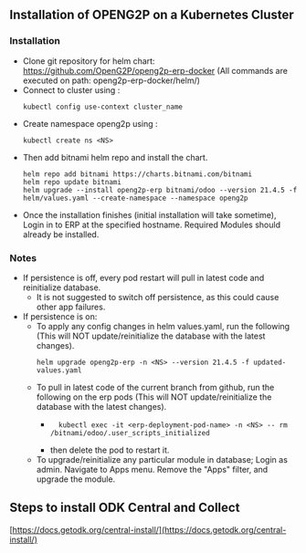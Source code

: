 ## Installation of OPENG2P on a Kubernetes Cluster

### Installation
- Clone git repository for helm chart: https://github.com/OpenG2P/openg2p-erp-docker
(All commands are executed on path: openg2p-erp-docker/helm/)
- Connect to cluster using :
    ```
    kubectl config use-context cluster_name
    ```
- Create namespace openg2p using :
    ```
    kubectl create ns <NS>
    ```
- Then add bitnami helm repo and install the chart. 
    ```
    helm repo add bitnami https://charts.bitnami.com/bitnami
    helm repo update bitnami
    helm upgrade --install openg2p-erp bitnami/odoo --version 21.4.5 -f helm/values.yaml --create-namespace --namespace openg2p
    ```
- Once the installation finishes (initial installation will take sometime), Login in to ERP at the specified hostname. Required Modules should already be installed.

### Notes

- If persistence is off, every pod restart will pull in latest code and reinitialize database.
  - It is not suggested to switch off persistence, as this could cause other app failures.
- If persistence is on:
  - To apply any config changes in helm values.yaml, run the following (This will NOT update/reinitialize the database with the latest changes).
    ```
    helm upgrade openg2p-erp -n <NS> --version 21.4.5 -f updated-values.yaml
    ```
  - To pull in latest code of the current branch from github, run the following on the erp pods (This will NOT update/reinitialize the database with the latest changes).
    - ```
        kubectl exec -it <erp-deployment-pod-name> -n <NS> -- rm /bitnami/odoo/.user_scripts_initialized
        ```
    - then delete the pod to restart it.
  - To upgrade/reinitialize any particular module in database; Login as admin. Navigate to Apps menu. Remove the "Apps" filter, and upgrade the module.

## Steps to install ODK Central and Collect

[https://docs.getodk.org/central-install/](https://docs.getodk.org/central-install/)
